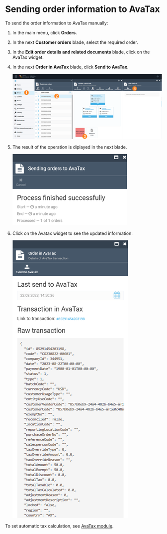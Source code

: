 # Sending order information to AvaTax

To send the order information to AvaTax manually:

1. In the main menu, click **Orders**.
1. In the next **Customer orders** blade, select the required order.
1. In the **Edit order details and related documents** blade, click on the AvaTax widget.
1. In the next **Order in AvaTax** blade, click **Send to AvaTax**. 

    ![Path](media/avatax_path.png)

1. The result of the operation is diplayed in the next blade.

    ![Result](media/result.png)

1. Click on the Avatax widget to see the updated information:

    ![General order information](media/send-to-avalara1.png)

To set automatic tax calculation, see [AvaTax module](../integrations/avalara/taxes-calculation.md). 
